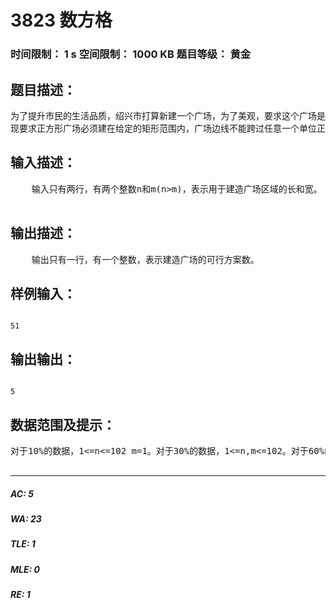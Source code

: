 # 3823 数方格   
### 时间限制： 1 s     空间限制： 1000 KB     题目等级： 黄金  
## 题目描述：  

<pre>
为了提升市民的生活品质，绍兴市打算新建一个广场，为了美观，要求这个广场是正方形的。目前正在规划当中，正方形的大小和位置都在热烈的讨论之中，小明同学也正在研究这项规划。现在已知可用于建造广场的区域是一个矩形，它由若干个1*1的单位正方形构成。   
现要求正方形广场必须建在给定的矩形范围内，广场边线不能跨过任意一个单位正方形的内部，只能与正方形边线重合，如针对上图中的矩形，以下4种正方形均为可行方案（当然不止这些方案）：市民们提出了很多建造广场的方案，现在小明想要知道，到底有多少种不同的方案可供领导选择？请你设计一个程序，来计算一下建造广场的最多可行方案数。(出自第十三届少儿信息学竞赛第三题，较数据范围变大)
</pre>
  
  
## 输入描述：  

<pre>
    输入只有两行，有两个整数n和m(n>m)，表示用于建造广场区域的长和宽。  

</pre>
  
  
## 输出描述：  

<pre>
    输出只有一行，有一个整数，表示建造广场的可行方案数。
</pre>
  
  
## 样例输入：  

<pre><code>
51
</code></pre>
  
  
## 输出输出：  

<pre><code>
5
</code></pre>
  
  
## 数据范围及提示：  

<pre>
对于10%的数据，1<=n<=102 m=1。对于30%的数据，1<=n,m<=102。对于60%的数据，1<=n,m<=103。对于80%的数据，1<=n,m<=106。对于100%的数据，1<=n,m<=1010。  

</pre>
  
  
***  

##### AC: 5  
##### WA: 23  
##### TLE: 1  
##### MLE: 0  
##### RE: 1  
